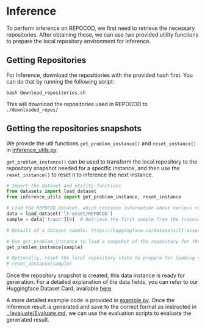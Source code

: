 # Inference

To perform inference on REPOCOD, we first need to retrieve the necessary repositories. After obtaining these, we can use two provided utility functions to prepare the local repository environment for inference.

## Getting Repositories
For Inference, download the repositiories with the provided hash first. You can do that by running the following script:

```
bash download_repositories.sh
```

This will download the repositories used in REPOCOD to `./downloaded_repos/`

## Getting the repositories snapshots
We provide the util functions `get_problem_instance()` and `reset_instance()` in [inference_utils.py](inference_utils.py).

`get_problem_instance()` can be used to transform the local repository to the repository snapshot needed for a specific instance, and then use the `reset_instance()` to reset it to inference the next instance.

```Python
# Import the dataset and utility functions
from datasets import load_dataset
from inference_utils import get_problem_instance, reset_instance

# Load the REPOCOD dataset, which contains information about various repository functions and test cases
data = load_dataset('lt-asset/REPOCOD')
sample = data['train'][0]  # Retrieve the first sample from the training set

# Details of a dataset sample: https://huggingface.co/datasets/lt-asset/REPOCOD

# Use get_problem_instance to load a snapshot of the repository for the specific sample instance
get_problem_instance(sample)

# Optionally, reset the local repository state to prepare for loading the next instance
# reset_instance(sample)

```

Once the repository snapshot is created, this data instance is ready for generation. For a detailed explanation of the data fields, you can refer to our Huggingface Dataset Card, available [here](https://huggingface.co/datasets/lt-asset/REPOCOD).

A more detailed example code is provided in [example.py](example.py). Once the inference result is generated and save to the correct format as instructed in [../evaluate/Evaluate.md](../evaluate/Evaluate.md), we can use the evaluation scripts to evaluate the generated result.